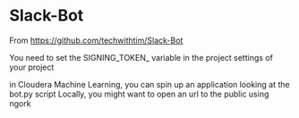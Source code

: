 # Slack-Bot

From https://github.com/techwithtim/Slack-Bot

You need to set the SIGNING_TOKEN_ variable in the project settings
of your project

in Cloudera Machine Learning, you can spin up an application looking at the bot.py script
Locally, you might want to open an url to the public using ngork
